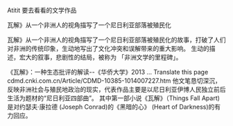Atitit  要去看看的文学作品

  瓦解》从一个非洲人的视角描写了一个尼日利亚部落被殖民化


瓦解》从一个非洲人的视角描写了一个尼日利亚部落被殖民化的故事，打破了人们对非洲的传统印象，生动地写出了文化冲突和误解带来的重大影响。
生动的描述，宏大的叙事，悲剧性的结局，被称为 「非洲文学的里程碑」。

《瓦解》：一种生态批评的解读--《华侨大学》2013 …
Translate this page
cdmd.cnki.com.cn/Article/CDMD-10385-1014007227.htm
他文笔恳切深沉，反映非洲社会与殖民地政治的现实，代表作品主要是以尼日利亚伊博人民独立前后生活为题材的“尼日利亚四部曲”。 其中第一部小说《瓦解》（Things Fall Apart)是对约瑟夫·康拉德 (Joseph Conrad)的《黑暗的心》 (Heart of Darkness)的有力回应。

